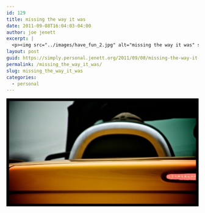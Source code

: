 ```yaml
---
id: 129
title: missing the way it was
date: 2011-09-08T16:04:03-04:00
author: joe jenett
excerpt: |
  <p><img src="../images/have_fun_2.jpg" alt="missing the way it was" style="border:none;"></p>
layout: post
guid: https://simply.personal.jenett.org/2011/09/08/missing-the-way-it-was/
permalink: /missing_the_way_it_was/
slug: missing_the_way_it_was
categories:
  - personal
---
```

<img src="../images/have_fun_2.jpg" alt="missing the way it was" style="border:none;">